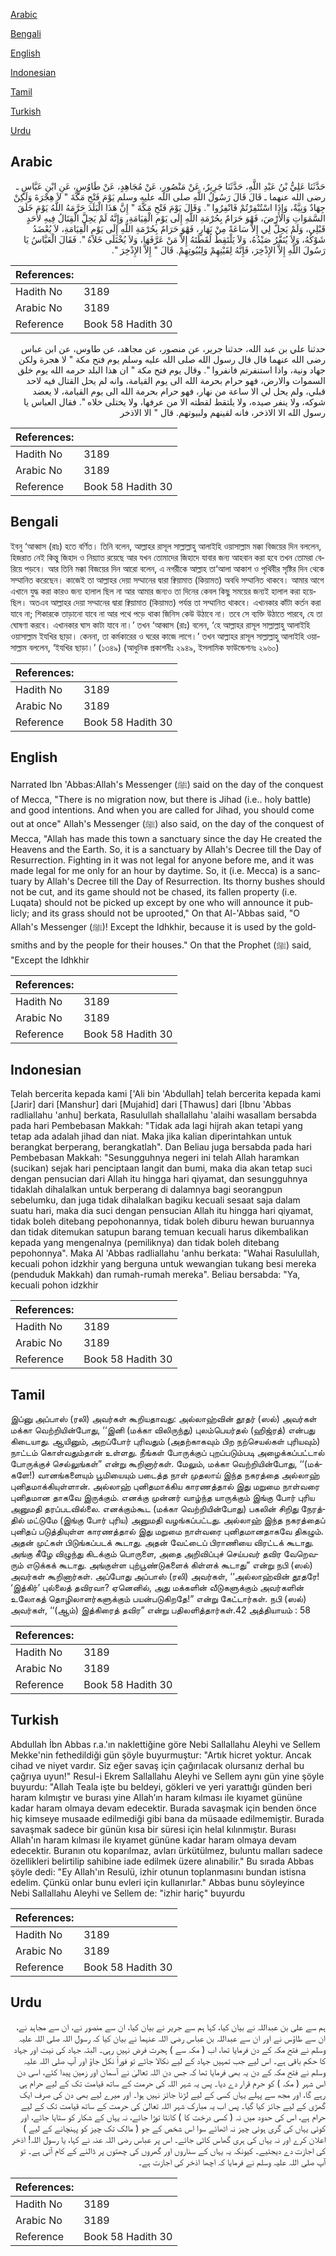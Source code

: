 [Arabic](#arabic)

[Bengali](#bengali)

[English](#english)

[Indonesian](#indonesian)

[Tamil](#tamil)

[Turkish](#turkish)

[Urdu](#urdu)

## Arabic


<div dir="rtl" lang="ar" style={{fontSize:'larger',backgroundColor:'#f8f9fa',padding:20}}>
حَدَّثَنَا عَلِيُّ بْنُ عَبْدِ اللَّهِ، حَدَّثَنَا جَرِيرٌ، عَنْ مَنْصُورٍ، عَنْ مُجَاهِدٍ، عَنْ طَاوُسٍ، عَنِ ابْنِ عَبَّاسٍ ـ رضى الله عنهما ـ قَالَ قَالَ رَسُولُ اللَّهِ صلى الله عليه وسلم يَوْمَ فَتْحِ مَكَّةَ ‏"‏ لاَ هِجْرَةَ وَلَكِنْ جِهَادٌ وَنِيَّةٌ، وَإِذَا اسْتُنْفِرْتُمْ فَانْفِرُوا ‏"‏‏.‏ وَقَالَ يَوْمَ فَتْحِ مَكَّةَ ‏"‏ إِنَّ هَذَا الْبَلَدَ حَرَّمَهُ اللَّهُ يَوْمَ خَلَقَ السَّمَوَاتِ وَالأَرْضَ، فَهْوَ حَرَامٌ بِحُرْمَةِ اللَّهِ إِلَى يَوْمِ الْقِيَامَةِ، وَإِنَّهُ لَمْ يَحِلَّ الْقِتَالُ فِيهِ لأَحَدٍ قَبْلِي، وَلَمْ يَحِلَّ لِي إِلاَّ سَاعَةً مِنْ نَهَارٍ، فَهْوَ حَرَامٌ بِحُرْمَةِ اللَّهِ إِلَى يَوْمِ الْقِيَامَةِ، لاَ يُعْضَدُ شَوْكُهُ، وَلاَ يُنَفَّرُ صَيْدُهُ، وَلاَ يَلْتَقِطُ لُقَطَتَهُ إِلاَّ مَنْ عَرَّفَهَا، وَلاَ يُخْتَلَى خَلاَهُ ‏"‏‏.‏ فَقَالَ الْعَبَّاسُ يَا رَسُولَ اللَّهِ إِلاَّ الإِذْخِرَ، فَإِنَّهُ لِقَيْنِهِمْ وَلِبُيُوتِهِمْ‏.‏ قَالَ ‏"‏ إِلاَّ الإِذْخِرَ ‏"‏‏.‏
</div>
<div style={{backgroundColor:'#f8f9fa',padding:20, marginBottom: 10}}><table> <thead> <tr> <th>References:</th> <th></th> </tr> </thead> <tbody><tr><td>Hadith No</td><td>3189</td></tr><tr><td>Arabic No</td><td>3189</td></tr><tr><td>Reference</td><td>Book 58 Hadith 30</td></tr></tbody></table></div>


<div dir="rtl" lang="ar" style={{fontSize:'larger',backgroundColor:'#f8f9fa',padding:20}}>
حدثنا علي بن عبد الله، حدثنا جرير، عن منصور، عن مجاهد، عن طاوس، عن ابن عباس رضى الله عنهما قال قال رسول الله صلى الله عليه وسلم يوم فتح مكة " لا هجرة ولكن جهاد ونية، واذا استنفرتم فانفروا ". وقال يوم فتح مكة " ان هذا البلد حرمه الله يوم خلق السموات والارض، فهو حرام بحرمة الله الى يوم القيامة، وانه لم يحل القتال فيه لاحد قبلي، ولم يحل لي الا ساعة من نهار، فهو حرام بحرمة الله الى يوم القيامة، لا يعضد شوكه، ولا ينفر صيده، ولا يلتقط لقطته الا من عرفها، ولا يختلى خلاه ". فقال العباس يا رسول الله الا الاذخر، فانه لقينهم ولبيوتهم. قال " الا الاذخر
</div>
<div style={{backgroundColor:'#f8f9fa',padding:20, marginBottom: 10}}><table> <thead> <tr> <th>References:</th> <th></th> </tr> </thead> <tbody><tr><td>Hadith No</td><td>3189</td></tr><tr><td>Arabic No</td><td>3189</td></tr><tr><td>Reference</td><td>Book 58 Hadith 30</td></tr></tbody></table></div>

## Bengali


<div dir="ltr" lang="bn" style={{fontSize:'larger',backgroundColor:'#f8f9fa',padding:20}}>
ইবনু ‘আব্বাস (রাঃ) হতে বর্ণিত। তিনি বলেন, আল্লাহর রাসূল সাল্লাল্লাহু আলাইহি ওয়াসাল্লাম মক্কা বিজয়ের দিন বললেন, হিজরাত নেই কিন্তু জিহাদ ও নিয়্যাত রয়েছে আর যখন তোমাদের জিহাদে যাবার জন্য আহবান করা হবে তখন তোমরা বেরিয়ে পড়বে। আর তিনি মক্কা বিজয়ের দিন আরো বলেন, এ নগরীকে আল্লাহ তা‘আলা আকাশ ও পৃথিবীর সৃষ্টির দিন থেকে সম্মানিত করেছেন। কাজেই তা আল্লাহর দেয়া সম্মানের দ্বারা ক্বিয়ামাত (কিয়ামত) অবধি সম্মানিত থাকবে। আমার আগে এখানে যুদ্ধ করা কারও জন্য হালাল ছিল না আর আমার জন্যও তা দিনের কেবল কিছু সময়ের জন্যই হালাল করা হয়েছিল। অতএব আল্লাহর দেয়া সম্মানের দ্বারা ক্বিয়ামাত (কিয়ামত) পর্যন্ত তা সম্মানিত থাকবে। এখানকার কাঁটা কর্তন করা যাবে না; শিকারকে তাড়ানো যাবে না আর পথে পড়ে থাকা জিনিস কেউ উঠাবে না। তবে সে ব্যক্তি উঠাতে পারবে, যে তা ঘোষণা করবে। এখানকার ঘাস কাটা যাবে না।’ তখন ‘আব্বাস (রাঃ) বলেন, ‘হে আল্লাহর রাসূল সাল্লাল্লাহু আলাইহি ওয়াসাল্লাম ইযখির ছাড়া। কেননা, তা কর্মকারের ও ঘরের কাজে লাগে।’ তখন আল্লাহর রাসূল সাল্লাল্লাহু আলাইহি ওয়াসাল্লাম বললেন, ‘ইযখির ছাড়া।’ (১৩৪৯) (আধুনিক প্রকাশনীঃ ২৯৪৯, ইসলামিক ফাউন্ডেশনঃ ২৯৬০)
</div>
<div style={{backgroundColor:'#f8f9fa',padding:20, marginBottom: 10}}><table> <thead> <tr> <th>References:</th> <th></th> </tr> </thead> <tbody><tr><td>Hadith No</td><td>3189</td></tr><tr><td>Arabic No</td><td>3189</td></tr><tr><td>Reference</td><td>Book 58 Hadith 30</td></tr></tbody></table></div>

## English


<div dir="ltr" lang="en" style={{fontSize:'larger',backgroundColor:'#f8f9fa',padding:20}}>
Narrated Ibn 'Abbas:Allah's Messenger (ﷺ) said on the day of the conquest of Mecca, "There is no migration now, but there is Jihad (i.e.. holy battle) and good intentions. And when you are called for Jihad, you should come out at once" Allah's Messenger (ﷺ) also said, on the day of the conquest of Mecca, "Allah has made this town a sanctuary since the day He created the Heavens and the Earth. So, it is a sanctuary by Allah's Decree till the Day of Resurrection. Fighting in it was not legal for anyone before me, and it was made legal for me only for an hour by daytime. So, it (i.e. Mecca) is a sanctuary by Allah's Decree till the Day of Resurrection. Its thorny bushes should not be cut, and its game should not be chased, its fallen property (i.e. Luqata) should not be picked up except by one who will announce it publicly; and its grass should not be uprooted," On that Al-'Abbas said, "O Allah's Messenger (ﷺ)! Except the Idhkhir, because it is used by the goldsmiths and by the people for their houses." On that the Prophet (ﷺ) said, "Except the Idhkhir
</div>
<div style={{backgroundColor:'#f8f9fa',padding:20, marginBottom: 10}}><table> <thead> <tr> <th>References:</th> <th></th> </tr> </thead> <tbody><tr><td>Hadith No</td><td>3189</td></tr><tr><td>Arabic No</td><td>3189</td></tr><tr><td>Reference</td><td>Book 58 Hadith 30</td></tr></tbody></table></div>

## Indonesian


<div dir="ltr" lang="id" style={{fontSize:'larger',backgroundColor:'#f8f9fa',padding:20}}>
Telah bercerita kepada kami ['Ali bin 'Abdullah] telah bercerita kepada kami [Jarir] dari [Manshur] dari [Mujahid] dari [Thawus] dari [Ibnu 'Abbas radliallahu 'anhu] berkata, Rasulullah shallallahu 'alaihi wasallam bersabda pada hari Pembebasan Makkah: "Tidak ada lagi hijrah akan tetapi yang tetap ada adalah jihad dan niat. Maka jika kalian diperintahkan untuk berangkat berperang, berangkatlah". Dan Beliau juga bersabda pada hari Pembebasan Makkah: "Sesungguhnya negeri ini telah Allah haramkan (sucikan) sejak hari penciptaan langit dan bumi, maka dia akan tetap suci dengan pensucian dari Allah itu hingga hari qiyamat, dan sesungguhnya tidaklah dihalalkan untuk berperang di dalamnya bagi seorangpun sebelumku, dan juga tidak dihalalkan bagiku kecuali sesaat saja dalam suatu hari, maka dia suci dengan pensucian Allah itu hingga hari qiyamat, tidak boleh ditebang pepohonannya, tidak boleh diburu hewan buruannya dan tidak ditemukan satupun barang temuan kecuali harus dikembalikan kepada yang mengenalnya (pemiliknya) dan tidak boleh ditebang pepohonnya". Maka Al 'Abbas radliallahu 'anhu berkata: "Wahai Rasulullah, kecuali pohon idzkhir yang berguna untuk wewangian tukang besi mereka (penduduk Makkah) dan rumah-rumah mereka". Beliau bersabda: "Ya, kecuali pohon idzkhir
</div>
<div style={{backgroundColor:'#f8f9fa',padding:20, marginBottom: 10}}><table> <thead> <tr> <th>References:</th> <th></th> </tr> </thead> <tbody><tr><td>Hadith No</td><td>3189</td></tr><tr><td>Arabic No</td><td>3189</td></tr><tr><td>Reference</td><td>Book 58 Hadith 30</td></tr></tbody></table></div>

## Tamil


<div dir="ltr" lang="ta" style={{fontSize:'larger',backgroundColor:'#f8f9fa',padding:20}}>
இப்னு அப்பாஸ் (ரலி) அவர்கள் கூறியதாவது: அல்லாஹ்வின் தூதர் (ஸல்) அவர்கள் மக்கா வெற்றியின்போது, ‘‘இனி (மக்கா விலிருந்து) புலம்பெயர்தல் (ஹிஜ்ரத்) என்பது கிடையாது. ஆயினும், அறப்போர் புரிவதும் (அதற்காகவும் பிற நற்செயல்கள் புரியவும்) நாட்டம் கொள்வதும்தான் உள்ளது. நீங்கள் போருக்குப் புறப்படும்படி அழைக்கப்பட்டால் போருக்குச் செல்லுங்கள்” என்று கூறினார்கள். மேலும், மக்கா வெற்றியின்போது, ‘‘(மக்களே!) வானங்களையும் பூமியையும் படைத்த நாள் முதலாய் இந்த நகரத்தை அல்லாஹ் புனிதமாக்கியுள்ளான். அல்லாஹ் புனிதமாக்கிய காரணத்தால் இது மறுமை நாள்வரை புனிதமான தாகவே இருக்கும். எனக்கு முன்னர் வாழ்ந்த யாருக்கும் இங்கு போர் புரிய அனுமதி தரப்படவில்லை. எனக்கும்கூட (மக்கா வெற்றியின்போது) பகலின் சிறிது நேரத்தில் மட்டுமே (இங்கு போர் புரிய) அனுமதி வழங்கப்பட்டது. அல்லாஹ் இந்த நகரத்தைப் புனிதப் படுத்தியுள்ள காரணத்தால் இது மறுமை நாள்வரை புனிதமானதாகவே திகழும். அதன் முட்கள் பிடுங்கப்படக் கூடாது. அதன் வேட்டைப் பிராணியை விரட்டக் கூடாது. அங்கு கீழே விழுந்து கிடக்கும் பொருளை, அதை அறிவிப்புச் செய்பவர் தவிர வேறெவரும் எடுக்கக் கூடாது. அங்குள்ள புற்பூண்டுகளைக் கிள்ளக் கூடாது” என்று நபி (ஸல்) அவர்கள் கூறினார்கள். அப்போது அப்பாஸ் (ரலி) அவர்கள், ‘‘அல்லாஹ்வின் தூதரே! ‘இத்கிர்’ புல்லைத் தவிரவா? ஏனெனில், அது மக்களின் வீடுகளுக்கும் அவர்களின் உலோகத் தொழிலாளர்களுக்கும் பயன்படுகிறதே!” என்று கேட்டார்கள். நபி (ஸல்) அவர்கள், ‘‘(ஆம்) இத்கிரைத் தவிர” என்று பதிலளித்தார்கள்.42 அத்தியாயம் : 58
</div>
<div style={{backgroundColor:'#f8f9fa',padding:20, marginBottom: 10}}><table> <thead> <tr> <th>References:</th> <th></th> </tr> </thead> <tbody><tr><td>Hadith No</td><td>3189</td></tr><tr><td>Arabic No</td><td>3189</td></tr><tr><td>Reference</td><td>Book 58 Hadith 30</td></tr></tbody></table></div>

## Turkish


<div dir="ltr" lang="tr" style={{fontSize:'larger',backgroundColor:'#f8f9fa',padding:20}}>
Abdullah İbn Abbas r.a.'ın naklettiğine göre Nebi Sallallahu Aleyhi ve Sellem Mekke'nin fethedildiği gün şöyle buyurmuştur: "Artık hicret yoktur. Ancak cihad ve niyet vardır. Siz eğer savaş için çağırılacak olursanız derhal bu çağrıya uyun!" Resul-i Ekrem Sallallahu Aleyhi ve Sellem aynı gün yine şöyle buyurdu: "Allah Teala işte bu beldeyi, gökleri ve yeri yarattığı günden beri haram kılmıştır ve burası yine Allah’ın haram kılması ile kıyamet gününe kadar haram olmaya devam edecektir. Burada savaşmak için benden önce hiç kimseye musaade edilmediği gibi bana da müsaade edilmemiştir. Burada savaşmak sadece bir günün kısa bir süresi için helal kılınmıştır. Burası Allah'ın haram kılması ile kıyamet gününe kadar haram olmaya devam edecektir. Buranın otu koparılmaz, avları ürkütülmez, buluntu malları sadece özellikleri belirtilip sahibine iade edilmek üzere alınabilir." Bu sırada Abbas şöyle dedi: "Ey Allah'ın Resulü, izhir otunun toplanmasını bundan istisna edelim. Çünkü onlar bunu evleri için kullanırlar." Abbas bunu söyleyince Nebi Sallallahu Aleyhi ve Sellem de: "izhir hariç" buyurdu
</div>
<div style={{backgroundColor:'#f8f9fa',padding:20, marginBottom: 10}}><table> <thead> <tr> <th>References:</th> <th></th> </tr> </thead> <tbody><tr><td>Hadith No</td><td>3189</td></tr><tr><td>Arabic No</td><td>3189</td></tr><tr><td>Reference</td><td>Book 58 Hadith 30</td></tr></tbody></table></div>

## Urdu


<div dir="rtl" lang="ur" style={{fontSize:'larger',backgroundColor:'#f8f9fa',padding:20}}>
ہم سے علی بن عبداللہ نے بیان کیا، کہا ہم سے جریر نے بیان کیا، ان سے منصور نے، ان سے مجاہد نے، ان سے طاؤس نے اور ان سے عبداللہ بن عباس رضی اللہ عنہما نے بیان کیا کہ رسول اللہ صلی اللہ علیہ وسلم نے فتح مکہ کے دن فرمایا تھا، اب ( مکہ سے ) ہجرت فرض نہیں رہی۔ البتہ جہاد کی نیت اور جہاد کا حکم باقی ہے۔ اس لیے جب تمہیں جہاد کے لیے نکالا جائے تو فوراً نکل جاؤ اور آپ صلی اللہ علیہ وسلم نے فتح مکہ کے دن یہ بھی فرمایا تھا کہ جس دن اللہ تعالیٰ نے آسمان اور زمین پیدا کئے، اسی دن اس شہر ( مکہ ) کو حرم قرار دے دیا۔ پس یہ شہر اللہ کی حرمت کے ساتھ قیامت تک کے لیے حرام ہی رہے گا، اور مجھ سے پہلے یہاں کسی کے لیے لڑنا جائز نہیں ہوا۔ اور میرے لیے بھی دن کی صرف ایک گھڑی کے لیے جائز کیا گیا۔ پس اب یہ مبارک شہر اللہ تعالیٰ کی حرمت کے ساتھ قیامت تک کے لیے حرام ہے، اس کی حدود میں نہ ( کسی درخت کا ) کانٹا توڑا جائے، نہ یہاں کے شکار کو ستایا جائے، اور کوئی یہاں کی گری ہوئی چیز نہ اٹھائے سوا اس شخص کے جو ( مالک تک چیز کو پہنچانے کے لیے ) اعلان کرے اور نہ یہاں کی ہری گھاس کاٹی جائے۔ اس پر عباس رضی اللہ عنہ نے کہا، یا رسول اللہ! اذخر کی اجازت دے دیجئیے۔ کیونکہ یہ یہاں کے سناروں اور گھروں کی چھتوں پر ڈالنے کے کام آتی ہے۔ تو آپ صلی اللہ علیہ وسلم نے فرمایا کہ اچھا اذخر کی اجازت ہے۔
</div>
<div style={{backgroundColor:'#f8f9fa',padding:20, marginBottom: 10}}><table> <thead> <tr> <th>References:</th> <th></th> </tr> </thead> <tbody><tr><td>Hadith No</td><td>3189</td></tr><tr><td>Arabic No</td><td>3189</td></tr><tr><td>Reference</td><td>Book 58 Hadith 30</td></tr></tbody></table></div>